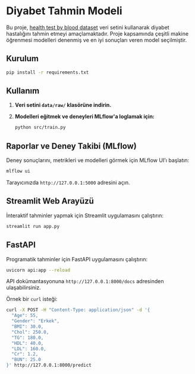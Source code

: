 # Diyabet Tahmin Modeli

Bu proje, [health test by blood dataset](https://www.kaggle.com/datasets/simaanjali/diabetes-classification-dataset) veri setini kullanarak diyabet hastalığını tahmin etmeyi amaçlamaktadır. Proje kapsamında çeşitli makine öğrenmesi modelleri denenmiş ve en iyi sonuçları veren model seçilmiştir.

## Kurulum

```bash
pip install -r requirements.txt
```

## Kullanım

1.  **Veri setini `data/raw/` klasörüne indirin.**

2.  **Modelleri eğitmek ve deneyleri MLflow'a loglamak için:**

    ```bash
    python src/train.py
    ```

## Raporlar ve Deney Takibi (MLflow)

Deney sonuçlarını, metrikleri ve modelleri görmek için MLflow UI'ı başlatın:

```bash
mlflow ui
```

Tarayıcınızda `http://127.0.0.1:5000` adresini açın.

## Streamlit Web Arayüzü

İnteraktif tahminler yapmak için Streamlit uygulamasını çalıştırın:

```bash
streamlit run app.py
```

## FastAPI

Programatik tahminler için FastAPI uygulamasını çalıştırın:

```bash
uvicorn api:app --reload
```

API dokümantasyonuna `http://127.0.0.1:8000/docs` adresinden ulaşabilirsiniz.

Örnek bir `curl` isteği:

```bash
curl -X POST -H "Content-Type: application/json" -d '{
  "Age": 55,
  "Gender": "Erkek",
  "BMI": 30.0,
  "Chol": 250.0,
  "TG": 180.0,
  "HDL": 40.0,
  "LDL": 160.0,
  "Cr": 1.2,
  "BUN": 25.0
}' http://127.0.0.1:8000/predict
```
